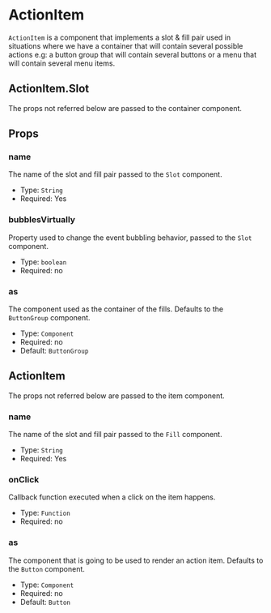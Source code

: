 # ActionItem

`ActionItem` is a component that implements a slot & fill pair used in situations where we have a container that will
contain several possible actions e.g: a button group that will contain several buttons or a menu that will contain
several menu items.

## ActionItem.Slot

The props not referred below are passed to the container component.

## Props

### name

The name of the slot and fill pair passed to the `Slot` component.

- Type: `String`
- Required: Yes

### bubblesVirtually

Property used to change the event bubbling behavior, passed to the `Slot` component.

- Type: `boolean`
- Required: no

### as

The component used as the container of the fills. Defaults to the `ButtonGroup` component.

- Type: `Component`
- Required: no
- Default: `ButtonGroup`

## ActionItem

The props not referred below are passed to the item component.

### name

The name of the slot and fill pair passed to the `Fill` component.

- Type: `String`
- Required: Yes

### onClick

Callback function executed when a click on the item happens.

- Type: `Function`
- Required: no

### as

The component that is going to be used to render an action item. Defaults to the `Button` component.

- Type: `Component`
- Required: no
- Default: `Button`
